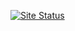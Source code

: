 <a href="https://nubovik01.github.io/images/on.png"><img src="https://nubovik01.github.io/images/on.png" alt="Site Status" style="max-width:100%;"></a>
